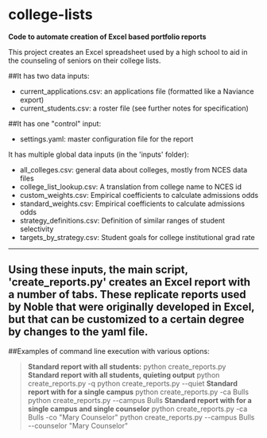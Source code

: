 # college-lists
**Code to automate creation of Excel based portfolio reports**

This project creates an Excel spreadsheet used by a high school to
aid in the counseling of seniors on their college lists.

##It has two data inputs:
- current_applications.csv: an applications file (formatted like a Naviance export)
- current_students.csv: a roster file (see further notes for specification)

##It has one "control" input:
- settings.yaml: master configuration file for the report

It has multiple global data inputs (in the 'inputs' folder):
- all_colleges.csv: general data about colleges, mostly from NCES data files
- college_list_lookup.csv: A translation from college name to NCES id
- custom_weights.csv: Empirical coefficients to calculate admissions odds
- standard_weights.csv: Empirical coefficients to calculate admissions odds
- strategy_definitions.csv: Definition of similar ranges of student selectivity
- targets_by_strategy.csv: Student goals for college institutional grad rate

-----
Using these inputs, the main script, 'create_reports.py' creates an Excel
report with a number of tabs. These replicate reports used by Noble that
were originally developed in Excel, but that can be customized to a certain
degree by changes to the yaml file.
-----
##Examples of command line execution with various options:
>**Standard report with all students:**
> python create_reports.py
>**Standard report with all students, quieting output**
> python create_reports.py -q
> python create_reports.py --quiet
>**Standard report with for a single campus**
> python create_reports.py -ca Bulls
> python create_reports.py --campus Bulls
>**Standard report with for a single campus and single counselor**
> python create_reports.py -ca Bulls -co "Mary Counselor"
> python create_reports.py --campus Bulls --counselor "Mary Counselor"
